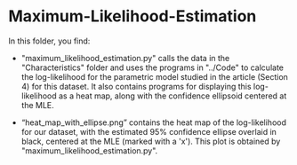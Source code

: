# Maximum-Likelihood-Estimation

In this folder, you find:

- "maximum_likelihood_estimation.py" calls the data in the "Characteristics" folder and uses the programs in "../Code" to calculate the log-likelihood for the parametric model studied in the article (Section 4) for this dataset. It also contains programs for displaying this log-likelihood as a heat map, along with the confidence ellipsoid centered at the MLE. 


- “heat_map_with_ellipse.png” contains the heat map of the log-likelihood for our dataset, with the estimated 95% confidence ellipse overlaid in black, centered at the MLE (marked with a 'x'). This plot is obtained by "maximum_likelihood_estimation.py".
